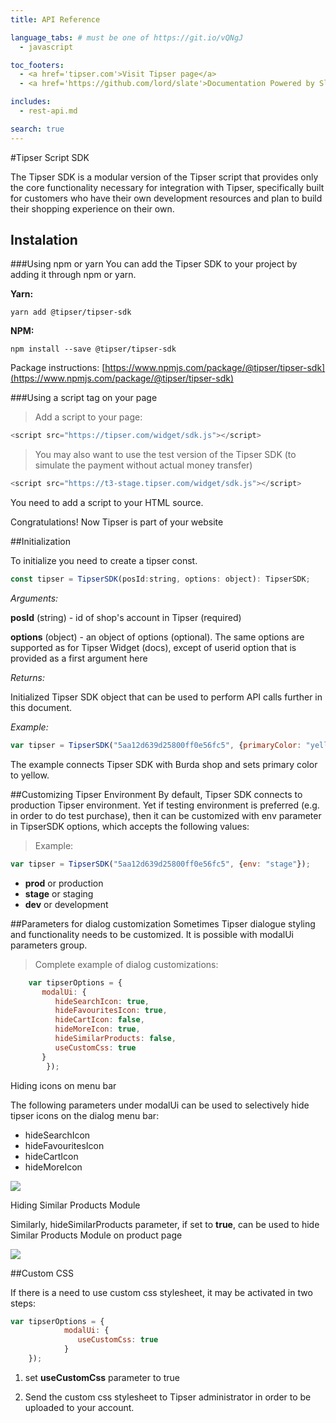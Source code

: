 ```yaml
---
title: API Reference

language_tabs: # must be one of https://git.io/vQNgJ
  - javascript

toc_footers:
  - <a href='tipser.com'>Visit Tipser page</a>
  - <a href='https://github.com/lord/slate'>Documentation Powered by Slate</a>

includes:
  - rest-api.md

search: true
---
```



#Tipser Script SDK

The Tipser SDK is a modular version of the Tipser script that provides only the core functionality necessary for integration with Tipser, specifically built for customers who have their own development resources and plan to build their shopping experience on their own.
## Instalation

###Using npm or yarn
You can add the Tipser SDK to your project by adding it through npm or yarn.

**Yarn:** 

`yarn add @tipser/tipser-sdk`

**NPM:**

`npm install --save @tipser/tipser-sdk`


Package instructions: [https://www.npmjs.com/package/@tipser/tipser-sdk](https://www.npmjs.com/package/@tipser/tipser-sdk)

###Using a script tag on your page

> Add a script to your page:

```javascript
<script src="https://tipser.com/widget/sdk.js"></script>
```

> You may also want to use the test version of the Tipser SDK (to simulate the payment without actual money transfer)

```javascript
<script src="https://t3-stage.tipser.com/widget/sdk.js"></script>
```

You need to add a script to your HTML source.

<aside class="success">
Congratulations! Now Tipser is part of your website
</aside>

##Initialization

To initialize you need to create a tipser const.

```javascript
const tipser = TipserSDK(posId:string, options: object): TipserSDK;
```
*Arguments:*

**posId** (string) - id of shop's account in Tipser (required)

**options** (object) - an object of options (optional). The same options are supported as for Tipser Widget (docs), except of userid option that is provided as a first argument here

*Returns:*

Initialized Tipser SDK object that can be used to perform API calls further in this document.

*Example:*

```javascript
var tipser = TipserSDK("5aa12d639d25800ff0e56fc5", {primaryColor: "yellow"});
```
The example connects Tipser SDK with Burda shop and sets primary color to yellow.

##Customizing Tipser Environment
By default, Tipser SDK connects to production Tipser environment. Yet if testing environment is preferred (e.g. in order to do test purchase), then it can be customized with env parameter in TipserSDK options, which accepts the following values:

> Example:

```javascript
var tipser = TipserSDK("5aa12d639d25800ff0e56fc5", {env: "stage"});
```

* **prod** or production
* **stage** or staging
* **dev** or development


##Parameters for dialog customization
Sometimes Tipser dialogue styling and functionality needs to be customized. It is possible with modalUi parameters group.

> Complete example of dialog customizations:

```javascript
    var tipserOptions = {
       modalUi: {
          hideSearchIcon: true,
          hideFavouritesIcon: true,
          hideCartIcon: false,
          hideMoreIcon: true,
          hideSimilarProducts: false,
          useCustomCss: true
       }
        });
```

Hiding icons on menu bar

The following parameters under modalUi can be used to selectively hide tipser icons on the dialog menu bar: 

* hideSearchIcon 
* hideFavouritesIcon
* hideCartIcon
* hideMoreIcon

[![](widget1.png)](/images/widget1.png)

Hiding Similar Products Module

Similarly, hideSimilarProducts parameter, if set to **true**, can be used to hide Similar Products Module on product page

[![](widget2.png)](/images/widget2.png)

##Custom CSS

If there is a need to use custom css stylesheet, it may be activated in two steps:

```javascript
var tipserOptions = {
            modalUi: {
               useCustomCss: true
            }
    });

```
1. set **useCustomCss** parameter to true
    
2. Send the custom css stylesheet to Tipser administrator in order to be uploaded to your account.
